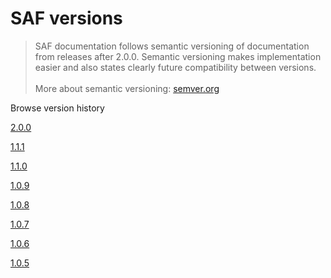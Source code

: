 # SAF versions


>SAF documentation follows semantic versioning of documentation from releases after 2.0.0. Semantic versioning makes implementation easier and also states clearly future compatibility between versions.\
>\
>More about semantic versioning: [semver.org](https://semver.org)


Browse version history

[2.0.0](https://www.saf.guide/v/2.0.0/)

[1.1.1](https://old.saf.guide/v1.1.1)

[1.1.0](https://old.saf.guide/v1.1.0)

[1.0.9](https://old.saf.guide/v1.0.9)

[1.0.8](https://old.saf.guide/v1.0.8)

[1.0.7](https://old.saf.guide/v1.0.7)

[1.0.6](https://old.saf.guide/v1.0.6)

[1.0.5](https://old.saf.guide/v1.0.5)
